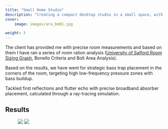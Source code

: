 ```yaml
---
title: "Small Home Studio"
description: "Creating a compact desktop studio in a small space, with after pictures."
cover:
    image: images/ara_bm01.jpg

weight: 3
---
```


The client has provided me with precise room measurements and based on them I have ran a series of room ration analysis ([University of Salford Room Sizing Graph](https://hub.salford.ac.uk/sirc-acoustics/architecture-and-building-acoustics/room-sizing-for-studios/), Bonello Criteria and Bolt Area Analysis).

Based on the results, we have went for strategic bass trap placement in the corners of the room, targeting high low-frequency pressure zones with bass buildup.

Tackled first reflections and flutter echo with precise broadband absorber placement, calculated through a ray-tracing simulation.

## Results

<figure>
  <img src="/images/ara_bm02.jpeg">
  <img src="/images/ara_bm03.jpeg">
</figure>